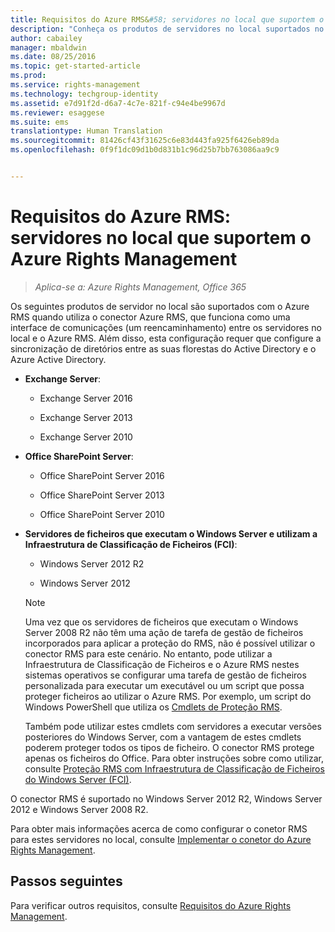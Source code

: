 ```yaml
---
title: Requisitos do Azure RMS&#58; servidores no local que suportem o Azure Rights Management | Azure RMS
description: "Conheça os produtos de servidores no local suportados no Azure RMS quando utiliza o conector Azure RMS."
author: cabailey
manager: mbaldwin
ms.date: 08/25/2016
ms.topic: get-started-article
ms.prod: 
ms.service: rights-management
ms.technology: techgroup-identity
ms.assetid: e7d91f2d-d6a7-4c7e-821f-c94e4be9967d
ms.reviewer: esaggese
ms.suite: ems
translationtype: Human Translation
ms.sourcegitcommit: 81426cf43f31625c6e83d443fa925f6426eb89da
ms.openlocfilehash: 0f9f1dc09d1b0d831b1c96d25b7bb763086aa9c9


---
```



# Requisitos do Azure RMS: servidores no local que suportem o Azure Rights Management

>*Aplica-se a: Azure Rights Management, Office 365*

Os seguintes produtos de servidor no local são suportados com o Azure RMS quando utiliza o conector Azure RMS, que funciona como uma interface de comunicações (um reencaminhamento) entre os servidores no local e o Azure RMS. Além disso, esta configuração requer que configure a sincronização de diretórios entre as suas florestas do Active Directory e o Azure Active Directory.

-   **Exchange Server**:

    -   Exchange Server 2016

    -   Exchange Server 2013

    -   Exchange Server 2010

-   **Office SharePoint Server**:

    -   Office SharePoint Server 2016

    -   Office SharePoint Server 2013

    -   Office SharePoint Server 2010

-   **Servidores de ficheiros que executam o Windows Server e utilizam a Infraestrutura de Classificação de Ficheiros (FCI)**:

    -   Windows Server 2012 R2

    -   Windows Server 2012

    > [!NOTE]
    > Uma vez que os servidores de ficheiros que executam o Windows Server 2008 R2 não têm uma ação de tarefa de gestão de ficheiros incorporados para aplicar a proteção do RMS, não é possível utilizar o conector RMS para este cenário. No entanto, pode utilizar a Infraestrutura de Classificação de Ficheiros e o Azure RMS nestes sistemas operativos se configurar uma tarefa de gestão de ficheiros personalizada para executar um executável ou um script que possa proteger ficheiros ao utilizar o Azure RMS. Por exemplo, um script do Windows PowerShell que utiliza os [Cmdlets de Proteção RMS](https://msdn.microsoft.com/library/azure/mt433195.aspx).
    > 
    > Também pode utilizar estes cmdlets com servidores a executar versões posteriores do Windows Server, com a vantagem de estes cmdlets poderem proteger todos os tipos de ficheiro. O conector RMS protege apenas os ficheiros do Office. Para obter instruções sobre como utilizar, consulte [Proteção RMS com Infraestrutura de Classificação de Ficheiros do Windows Server &#40;FCI&#41;](../rms-client/configure-fci.md).

O conector RMS é suportado no Windows Server 2012 R2, Windows Server 2012 e Windows Server 2008 R2.

Para obter mais informações acerca de como configurar o conetor RMS para estes servidores no local, consulte [Implementar o conetor do Azure Rights Management](../deploy-use/deploy-rms-connector.md).

## Passos seguintes
Para verificar outros requisitos, consulte [Requisitos do Azure Rights Management](requirements-azure-rms.md).



<!--HONumber=Aug16_HO4-->


